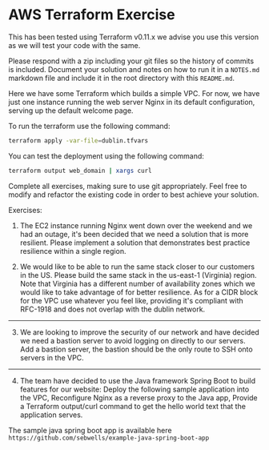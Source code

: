 # AWS Terraform Exercise

This has been tested using Terraform v0.11.x we advise you use this version as we will test your code with the same.

Please respond with a zip including your git files so the history of commits is included. Document your solution and notes on how to run it in a `NOTES.md` markdown file and include it in the root directory with this `README.md`.

Here we have some Terraform which builds a simple VPC. For now, we have just one instance running the web server Nginx in its default configuration, serving up the default welcome page.

To run the terraform use the following command:

```bash
terraform apply -var-file=dublin.tfvars
```

You can test the deployment using the following command:

```bash
terraform output web_domain | xargs curl
```

Complete all exercises, making sure to use git appropriately. Feel free to modify and refactor the existing code in order to best achieve your solution.

Exercises:

1. The EC2 instance running Nginx went down over the weekend and we had an outage, it's been decided that we need a solution that is more resilient. Please implement a solution that demonstrates best practice resilience within a single region.

2. We would like to be able to run the same stack closer to our customers in the US. Please build the same stack in the us-east-1 (Virginia) region. Note that Virginia has a different number of availability zones which we would like to take advantage of for better resilience. As for a CIDR block for the VPC use whatever you feel like, providing it's compliant with RFC-1918 and does not overlap with the dublin network.

----

3. We are looking to improve the security of our network and have decided we need a bastion server to avoid logging on directly to our servers. Add a bastion server, the bastion should be the only route to SSH onto servers in the VPC.

----

4. The team have decided to use the Java framework Spring Boot to build features for our website:
Deploy the following sample application into the VPC,
Reconfigure Nginx as a reverse proxy to the Java app, 
Provide a Terraform output/curl command to get the hello world text that the application serves.

The sample java spring boot app is available here
`https://github.com/sebwells/example-java-spring-boot-app`
